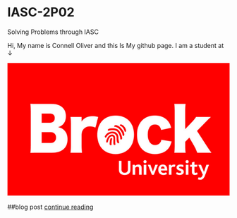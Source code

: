 # IASC-2P02
Solving Problems through IASC

Hi, My name is Connell Oliver and this Is My github page.
I am a student at ↓

![](images/f13916da-192a-4d6e-aee8-3a3aa8353428.png)

##blog post
[continue reading](blog.txt)
